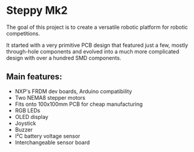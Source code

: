 # Steppy Mk2

The goal of this project is to create a versatile robotic platform for robotic competitions.

It started with a very primitive PCB design that featured just a few, mostly through-hole components and evolved into a much more complicated design with over a hundred SMD components.

## Main features:
- NXP's FRDM dev boards, Arduino compatibility
- Two NEMA8 stepper motors
- Fits onto 100x100mm PCB for cheap manufacturing
- RGB LEDs
- OLED display
- Joystick
- Buzzer
- I²C battery voltage sensor
- Interchangeable sensor board
